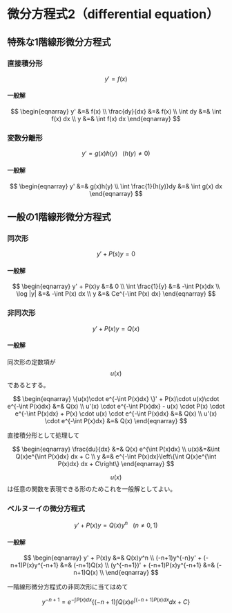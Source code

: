 # 微分方程式2（differential equation）

## 特殊な1階線形微分方程式

### 直接積分形

$$
y' = f(x)
$$

#### 一般解

$$
\begin{eqnarray}
y' &=& f(x) \\
\frac{dy}{dx} &=& f(x) \\
\int dy &=& \int f(x) dx \\
y &=& \int f(x) dx
\end{eqnarray}
$$

### 変数分離形

$$
y' = g(x)h(y) \ \ \ (h(y)\neq 0)
$$

#### 一般解

$$
\begin{eqnarray}
y' &=& g(x)h(y) \\
\int \frac{1}{h(y)}dy &=& \int g(x) dx
\end{eqnarray}
$$

## 一般の1階線形微分方程式

### 同次形

$$
y' + P(s)y = 0
$$

#### 一般解

$$
\begin{eqnarray}
y' + P(x)y &=& 0 \\
\int \frac{1}{y} &=& -\int P(x)dx \\
\log |y| &=& -\int P(x) dx \\
y &=& Ce^{-\int P(x) dx}
\end{eqnarray}
$$

### 非同次形

$$
y' + P(x)y = Q(x)
$$

#### 一般解

同次形の定数項が $$u(x)$$ であるとする。

$$
\begin{eqnarray}
\{u(x)\cdot e^{-\int P(x)dx} \}' + P(x)\cdot u(x)\cdot e^{-\int P(x)dx} &=& Q(x) \\
u'(x) \cdot e^{-\int P(x)dx} - u(x) \cdot P(x) \cdot e^{-\int P(x)dx} + P(x) \cdot u(x) \cdot e^{-\int P(x)dx} &=& Q(x) \\
u'(x) \cdot e^{-\int P(x)dx} &=& Q(x)
\end{eqnarray}
$$

直接積分形として処理して

$$
\begin{eqnarray}
\frac{du}{dx} &=& Q(x) e^{\int P(x)dx} \\
u(x)&=&\int Q(x)e^{\int P(x)dx} dx + C \\
y &=& e^{-\int P(x)dx}\left\{\int Q(x)e^{\int P(x)dx} dx + C\right\}
\end{eqnarray}
$$

$$u(x)$$ は任意の関数を表現できる形のためこれを一般解としてよい。

### ベルヌーイの微分方程式

$$
y' + P(x)y = Q(x)y^n \ \ \ (n\neq 0,1)
$$

#### 一般解

$$
\begin{eqnarray}
y' + P(x)y &=& Q(x)y^n \\
(-n+1)y^{-n}y' + (-n+1)P(x)y^{-n+1} &=& (-n+1)Q(x) \\
(y^{-n+1})' + (-n+1)P(x)y^{-n+1} &=& (-n+1)Q(x) \\
\end{eqnarray}
$$

一階線形微分方程式の非同次形に当てはめて

$$
y^{-n+1} = e^{-\int P(x)dx}\left\{(-n+1)\int Q(x)e^{\int (-n+1)P(x)dx} dx + C\right\}
$$
